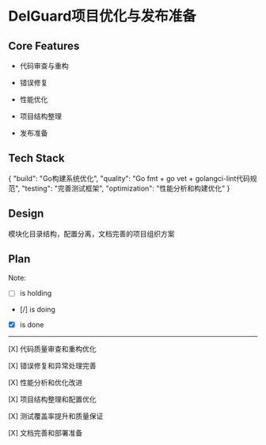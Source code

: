 # DelGuard项目优化与发布准备

## Core Features

- 代码审查与重构

- 错误修复

- 性能优化

- 项目结构整理

- 发布准备

## Tech Stack

{
  "build": "Go构建系统优化",
  "quality": "Go fmt + go vet + golangci-lint代码规范",
  "testing": "完善测试框架",
  "optimization": "性能分析和构建优化"
}

## Design

模块化目录结构，配置分离，文档完善的项目组织方案

## Plan

Note: 

- [ ] is holding
- [/] is doing
- [X] is done

---

[X] 代码质量审查和重构优化

[X] 错误修复和异常处理完善

[X] 性能分析和优化改进

[X] 项目结构整理和配置优化

[X] 测试覆盖率提升和质量保证

[X] 文档完善和部署准备
